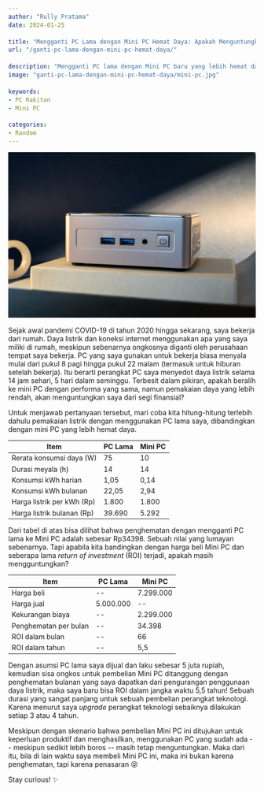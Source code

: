 ```yaml
---
author: "Rully Pratama"
date: 2024-01-25

title: "Mengganti PC Lama dengan Mini PC Hemat Daya: Apakah Menguntungkan Secara Finansial?"
url: "/ganti-pc-lama-dengan-mini-pc-hemat-daya/"

description: "Mengganti PC lama dengan Mini PC baru yang lebih hemat daya, apa balik modal?"
image: "ganti-pc-lama-dengan-mini-pc-hemat-daya/mini-pc.jpg"

keywords:
- PC Rakitan
- Mini PC

categories:
- Random
---
```


![Mini PC](mini-pc.jpg)

Sejak awal pandemi COVID-19 di tahun 2020 hingga sekarang, saya bekerja dari rumah. Daya listrik dan koneksi internet menggunakan apa yang saya miliki di rumah, meskipun sebenarnya ongkosnya diganti oleh perusahaan tempat saya bekerja. PC yang saya gunakan untuk bekerja biasa menyala mulai dari pukul 8 pagi hingga pukul 22 malam (termasuk untuk hiburan setelah bekerja). Itu berarti perangkat PC saya menyedot daya listrik selama 14 jam sehari, 5 hari dalam seminggu. Terbesit dalam pikiran, apakah beralih ke mini PC dengan performa yang sama, namun pemakaian daya yang lebih rendah, akan menguntungkan saya dari segi finansial?

Untuk menjawab pertanyaan tersebut, mari coba kita hitung-hitung terlebih dahulu pemakaian listrik dengan menggunakan PC lama saya, dibandingkan dengan mini PC yang lebih hemat daya.

| **Item**                   | **PC Lama** | **Mini PC** |
|----------------------------|-------------|-------------|
| Rerata konsumsi daya (W)   |          75 |          10 |
| Durasi meyala (h)          |          14 |          14 |
| Konsumsi kWh harian        |        1,05 |        0,14 |
| Konsumsi kWh bulanan       |       22,05 |        2,94 |
| Harga listrik per kWh (Rp) |       1.800 |       1.800 |
| Harga listrik bulanan (Rp) |      39.690 |       5.292 |

Dari tabel di atas bisa dilihat bahwa penghematan dengan mengganti PC lama ke Mini PC adalah sebesar Rp34398. Sebuah nilai yang lumayan sebenarnya. Tapi apabila kita bandingkan dengan harga beli Mini PC dan seberapa lama *return of investment* (ROI) terjadi, apakah masih mengguntungkan?

| **Item**              | **PC Lama** | **Mini PC** |
|-----------------------|-------------|-------------|
| Harga beli            |          -- |   7.299.000 |
| Harga jual            |   5.000.000 |          -- |
| Kekurangan biaya      |          -- |   2.299.000 |
| Penghematan per bulan |          -- |      34.398 |
| ROI dalam bulan       |          -- |          66 |
| ROI dalam tahun       |          -- |         5,5 |

Dengan asumsi PC lama saya dijual dan laku sebesar 5 juta rupiah, kemudian sisa ongkos untuk pembelian Mini PC ditanggung dengan penghematan bulanan yang saya dapatkan dari pengurangan penggunaan daya listrik, maka saya baru bisa ROI dalam jangka waktu 5,5 tahun! Sebuah durasi yang sangat panjang untuk sebuah pembelian perangkat teknologi. Karena menurut saya *upgrade* perangkat teknologi sebaiknya dilakukan setiap 3 atau 4 tahun.

Meskipun dengan skenario bahwa pembelian Mini PC ini ditujukan untuk keperluan produktif dan menghasilkan, menggunakan PC yang sudah ada -- meskipun sedikit lebih boros -- masih tetap menguntungkan. Maka dari itu, bila di lain waktu saya membeli Mini PC ini, maka ini bukan karena penghematan, tapi karena penasaran 😝

Stay curious! ✨
